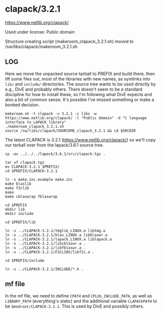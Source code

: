 clapack/3.2.1
=============

<https://www.netlib.org/clapack/>

Used under license:
Public domain


Structure creating script (makeroom_clapack_3.2.1.sh) moved to /sw/libs/clapack/makeroom_3.2.1.sh

LOG
---

Here we move the unpacked source tarball to PREFIX and build there, then lift some files out, most of the libraries with new names, as symlinks into `lib/` and `include/` directories.  The source tree wants to be used directly by e.g., DivE and probably others.  There doesn't seem to be a standard discipline for how to install these, so I'm following what DivE expects and also a bit of common sense. It's possible I've missed something or make a bonked decision.

    makeroom.sh -t clapack -v 3.2.1 -c libs -w https://www.netlib.org/clapack/ -l "Public domain" -d "C language interface to LAPACK library"
    ./makeroom_clapack_3.2.1.sh 
    source /sw/libs/clapack/SOURCEME_clapack_3.2.1 && cd $SRCDIR

The latest CLAPACK is 3.2.1 (https://www.netlib.org/clapack/) so we'll copy our tarball over from the lapack/3.6.1 source tree.

    cp -av ../../../lapack/3.6.1/src/clapack.tgz .

    tar xf clapack.tgz 
    mv CLAPACK-3.2.1 $PREFIX/
    cd $PREFIX/CLAPACK-3.2.1

    ln -s make.inc.example make.inc
    make blaslib
    make f2clib
    make
    make cblaswrap fblaswrap

    cd $PREFIX
    mkdir lib
    mkdir include

    cd $PREFIX/lib

    ln -s ../CLAPACK-3.2.1/tmglib_LINUX.a libtmg.a
    ln -s ../CLAPACK-3.2.1/blas_LINUX.a libblaswr.a
    ln -s ../CLAPACK-3.2.1/lapack_LINUX.a liblapack.a
    ln -s ../CLAPACK-3.2.1/libcblaswr.a .
    ln -s ../CLAPACK-3.2.1/libfblaswr.a .
    ln -s ../CLAPACK-3.2.1/F2CLIBS/libf2c.a .

    cd $PREFIX/include

    ln -s ../CLAPACK-3.2.1/INCLUDE/*.h .


mf file
-------

In the mf file, we need to define `CPATH` and `CPLUS_INCLUDE_PATH`, as well as `LIBRARY_PATH` (everything's static) and the additional variable `CLAPACKPATH` to be `$modroot/CLAPACK-3.2.1`.  This is used by DivE and possibly others.



